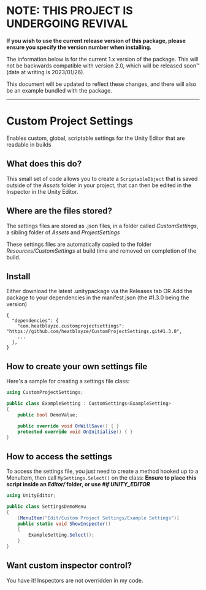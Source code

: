 # NOTE: THIS PROJECT IS UNDERGOING REVIVAL
**If you wish to use the current release version of this package, please ensure you specify the version number when installing.**

The information below is for the current 1.x version of the package. This will not be backwards compatible with version 2.0, which will be released soon™ (date at writing is 2023/01/26).

This document will be updated to reflect these changes, and there will also be an example bundled with the package.

---

# Custom Project Settings
Enables custom, global, scriptable settings for the Unity Editor that are readable in builds

## What does this do?
This small set of code allows you to create a `ScriptableObject` that is saved outside of the _Assets_ folder in your project, that can then be edited in the Inspector in the Unity Editor.

## Where are the files stored?
The settings files are stored as .json files, in a folder called _CustomSettings_, a sibling folder of _Assets_ and _ProjectSettings_

These settings files are automatically copied to the folder _Resources/CustomSettings_ at build time and removed on completion of the build.

## Install
Either download the latest .unitypackage via the Releases tab OR
Add the package to your dependencies in the manifest.json (the #1.3.0 being the version)
```
{
  "dependencies": {
    "com.heatblayze.customprojectsettings": "https://github.com/heatblayze/CustomProjectSettings.git#1.3.0",
    ...
  },
}
```

## How to create your own settings file
Here's a sample for creating a settings file class:

```c#
using CustomProjectSettings;

public class ExampleSetting : CustomSettings<ExampleSetting>
{
    public bool DemoValue;

    public override void OnWillSave() { }
    protected override void OnInitialise() { }
}
```

## How to access the settings
To access the settings file, you just need to create a method hooked up to a MenuItem, then call `MySettings.Select()` on the class:
**Ensure to place this script inside an _Editor/_ folder, or use _#if UNITY_EDITOR_**
```c#
using UnityEditor;

public class SettingsDemoMenu
{
    [MenuItem("Edit/Custom Project Settings/Example Settings")]
    public static void ShowInspector()
    {
        ExampleSetting.Select();
    }
}
```

## Want custom inspector control?
You have it! Inspectors are not overridden in my code.
